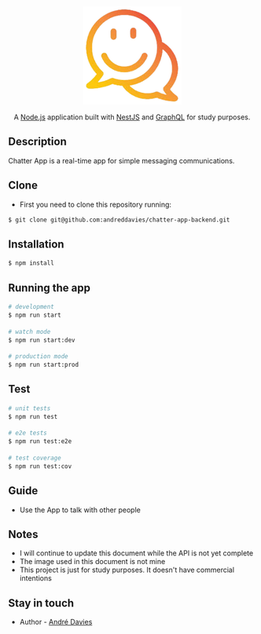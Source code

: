 <p align="center">
  <a href="https://github.com/andreddavies/chatter-app-backend" target="blank"><img src="./logo.png" width="200" alt="App Logo" /></a>
</p>

  <p align="center">A <a href="http://nodejs.org" target="_blank">Node.js</a> application built with <a href="https://nestjs.com/" target="_blank">NestJS</a> and <a href="https://graphql.org/" target="_blank">GraphQL</a> for study purposes.</p>
    <!-- <p align="center">
<a href="https://www.npmjs.com/~nestjscore" target="_blank"><img src="https://img.shields.io/npm/v/@nestjs/core.svg" alt="NPM Version" /></a>
</p> -->

## Description

Chatter App is a real-time app for simple messaging communications.

## Clone

- First you need to clone this repository running:

```bash
$ git clone git@github.com:andreddavies/chatter-app-backend.git
```

## Installation

```bash
$ npm install
```

## Running the app

```bash
# development
$ npm run start

# watch mode
$ npm run start:dev

# production mode
$ npm run start:prod
```

## Test

```bash
# unit tests
$ npm run test

# e2e tests
$ npm run test:e2e

# test coverage
$ npm run test:cov
```

## Guide

- Use the App to talk with other people

## Notes

- I will continue to update this document while the API is not yet complete
- The image used in this document is not mine
- This project is just for study purposes. It doesn't have commercial intentions

## Stay in touch

- Author - [André Davies](https://www.linkedin.com/in/andr%C3%A9-davies-24a69b17a/)
